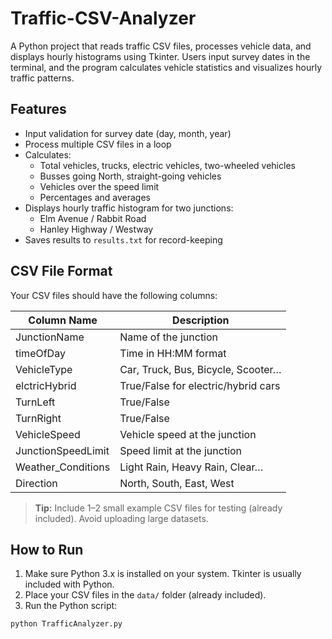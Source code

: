 # Traffic-CSV-Analyzer
A Python project that reads traffic CSV files, processes vehicle data, and displays hourly histograms using Tkinter. Users input survey dates in the terminal, and the program calculates vehicle statistics and visualizes hourly traffic patterns.

## Features

- Input validation for survey date (day, month, year)  
- Process multiple CSV files in a loop  
- Calculates:
  - Total vehicles, trucks, electric vehicles, two-wheeled vehicles  
  - Busses going North, straight-going vehicles  
  - Vehicles over the speed limit  
  - Percentages and averages  
- Displays hourly traffic histogram for two junctions:
  - Elm Avenue / Rabbit Road  
  - Hanley Highway / Westway  
- Saves results to `results.txt` for record-keeping  

## CSV File Format

Your CSV files should have the following columns:

| Column Name           | Description                           |
|-----------------------|---------------------------------------|
| JunctionName          | Name of the junction                  |
| timeOfDay             | Time in HH:MM format                  |
| VehicleType           | Car, Truck, Bus, Bicycle, Scooter…    |
| elctricHybrid         | True/False for electric/hybrid cars   |
| TurnLeft              | True/False                            |
| TurnRight             | True/False                            |
| VehicleSpeed          | Vehicle speed at the junction         |
| JunctionSpeedLimit    | Speed limit at the junction           |
| Weather_Conditions    | Light Rain, Heavy Rain, Clear…        |
| Direction             | North, South, East, West              |

> **Tip:** Include 1–2 small example CSV files for testing (already included). Avoid uploading large datasets.

## How to Run

1. Make sure Python 3.x is installed on your system. Tkinter is usually included with Python.  
2. Place your CSV files in the `data/` folder (already included).  
3. Run the Python script:

```bash
python TrafficAnalyzer.py

